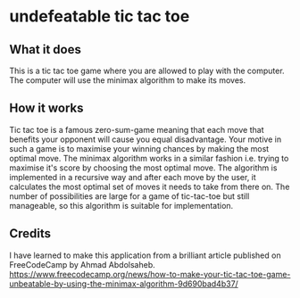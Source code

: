 # undefeatable tic tac toe
## What it does
This is a tic tac toe game where you are allowed to play with the computer. The computer will use the minimax algorithm to make its moves. 

## How it works
Tic tac toe is a famous zero-sum-game meaning that each move that benefits your opponent will cause you equal disadvantage. Your motive in such a game is to maximise your winning chances by making the most optimal move.
The minimax algorithm works in a similar fashion i.e. trying to maximise it's score by choosing the most optimal move. The algorithm is implemented in a recursive way and after each move by the user, it calculates the most optimal set of moves it needs to take from there on. The number of possibilities are large for a game of tic-tac-toe but still manageable, so this algorithm is suitable for implementation.

## Credits
I have learned to make this application from a brilliant article published on FreeCodeCamp by Ahmad Abdolsaheb.
https://www.freecodecamp.org/news/how-to-make-your-tic-tac-toe-game-unbeatable-by-using-the-minimax-algorithm-9d690bad4b37/

